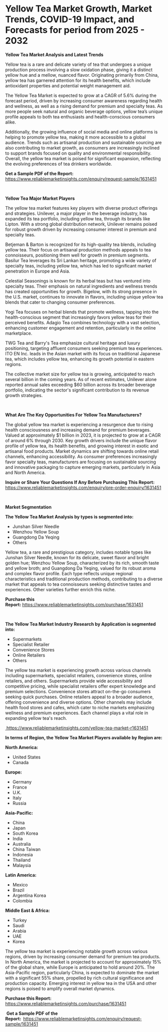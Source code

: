 <p><h1>Yellow Tea Market Growth, Market Trends, COVID-19 Impact, and Forecasts for period from 2025 - 2032</h1></p><p><strong>Yellow Tea Market Analysis and Latest Trends</strong></p>
<p><p>Yellow tea is a rare and delicate variety of tea that undergoes a unique production process involving a slow oxidation phase, giving it a distinct yellow hue and a mellow, nuanced flavor. Originating primarily from China, yellow tea has garnered attention for its health benefits, which include antioxidant properties and potential weight management aid.</p><p>The Yellow Tea Market is expected to grow at a CAGR of 5.6% during the forecast period, driven by increasing consumer awareness regarding health and wellness, as well as a rising demand for premium and specialty teas. As more people seek natural and organic beverage options, yellow tea’s unique profile appeals to both tea enthusiasts and health-conscious consumers alike. </p><p>Additionally, the growing influence of social media and online platforms is helping to promote yellow tea, making it more accessible to a global audience. Trends such as artisanal production and sustainable sourcing are also contributing to market growth, as consumers are increasingly inclined to support brands focused on quality and environmental responsibility. Overall, the yellow tea market is poised for significant expansion, reflecting the evolving preferences of tea drinkers worldwide.</p></p>
<p><strong>Get a Sample PDF of the Report:&nbsp;</strong> <a href="https://www.reliablemarketinsights.com/enquiry/request-sample/1631451?utm_campaign=3083&utm_medium=2&utm_source=Github&utm_content=ia&utm_term=16042025&utm_id=yellow-tea">https://www.reliablemarketinsights.com/enquiry/request-sample/1631451</a></p>
<p>&nbsp;</p>
<p><strong>Yellow Tea Major Market Players</strong></p>
<p><p>The yellow tea market features key players with diverse product offerings and strategies. Unilever, a major player in the beverage industry, has expanded its tea portfolio, including yellow tea, through its brands like Lipton. With a strong global distribution network, Unilever remains poised for robust growth driven by increasing consumer interest in premium and specialty teas.</p><p>Betjeman & Barton is recognized for its high-quality tea blends, including yellow tea. Their focus on artisanal production methods appeals to tea connoisseurs, positioning them well for growth in premium segments. Basilur Tea leverages its Sri Lankan heritage, promoting a wide variety of specialty teas, including yellow tea, which has led to significant market penetration in Europe and Asia.</p><p>Celestial Seasonings is known for its herbal teas but has ventured into specialty teas. Their emphasis on natural ingredients and wellness trends has created opportunities for growth. Bigelow, with its strong presence in the U.S. market, continues to innovate in flavors, including unique yellow tea blends that cater to changing consumer preferences.</p><p>Yogi Tea focuses on herbal blends that promote wellness, tapping into the health-conscious segment that increasingly favors yellow teas for their perceived benefits. Adagio Tea combines technology with a vast selection, enhancing customer engagement and retention, particularly in the online marketplace.</p><p>TWG Tea and Barry's Tea emphasize cultural heritage and luxury positioning, targeting affluent consumers seeking premium tea experiences. ITO EN Inc. leads in the Asian market with its focus on traditional Japanese tea, which includes yellow tea, enhancing its growth potential in eastern regions.</p><p>The collective market size for yellow tea is growing, anticipated to reach several billion in the coming years. As of recent estimates, Unilever alone reported annual sales exceeding $60 billion across its broader beverage portfolio, indicating the sector's significant contribution to its revenue growth strategies.</p></p>
<p>&nbsp;</p>
<p><strong>What Are The Key Opportunities For Yellow Tea Manufacturers?</strong></p>
<p><p>The global yellow tea market is experiencing a resurgence due to rising health consciousness and increasing demand for premium beverages. Valued at approximately $1 billion in 2023, it is projected to grow at a CAGR of around 6% through 2030. Key growth drivers include the unique flavor profile of yellow tea, its health benefits, and growing interest in exotic and artisanal food products. Market dynamics are shifting towards online retail channels, enhancing accessibility. As consumer preferences increasingly favor specialty teas, manufacturers are focusing on sustainable sourcing and innovative packaging to capture emerging markets, particularly in Asia and North America.</p></p>
<p><strong>Inquire or Share Your Questions If Any Before Purchasing This Report:</strong> <a href="https://www.reliablemarketinsights.com/enquiry/pre-order-enquiry/1631451?utm_campaign=3083&utm_medium=2&utm_source=Github&utm_content=ia&utm_term=16042025&utm_id=yellow-tea">https://www.reliablemarketinsights.com/enquiry/pre-order-enquiry/1631451</a></p>
<p>&nbsp;</p>
<p><strong>Market Segmentation</strong></p>
<p><strong>The Yellow Tea Market Analysis by types is segmented into:</strong></p>
<p><ul><li>Junshan Silver Needle</li><li>Wenzhou Yellow Soup</li><li>Guangdong Da Yeqing</li><li>Others</li></ul></p>
<p><p>Yellow tea, a rare and prestigious category, includes notable types like Junshan Silver Needle, known for its delicate, sweet flavor and bright golden hue; Wenzhou Yellow Soup, characterized by its rich, smooth taste and yellow broth; and Guangdong Da Yeqing, valued for its robust aroma and complex flavor profile. Each type reflects unique regional characteristics and traditional production methods, contributing to a diverse market that appeals to tea connoisseurs seeking distinctive tastes and experiences. Other varieties further enrich this niche.</p></p>
<p><strong>Purchase this Report:&nbsp;</strong><a href="https://www.reliablemarketinsights.com/purchase/1631451?utm_campaign=3083&utm_medium=2&utm_source=Github&utm_content=ia&utm_term=16042025&utm_id=yellow-tea">https://www.reliablemarketinsights.com/purchase/1631451</a></p>
<p>&nbsp;</p>
<p><strong>The Yellow Tea Market Industry Research by Application is segmented into:</strong></p>
<p><ul><li>Supermarkets</li><li>Specialist Retailer</li><li>Convenience Stores</li><li>Online Retailers</li><li>Others</li></ul></p>
<p><p>The yellow tea market is experiencing growth across various channels including supermarkets, specialist retailers, convenience stores, online retailers, and others. Supermarkets provide wide accessibility and competitive pricing, while specialist retailers offer expert knowledge and premium selections. Convenience stores attract on-the-go consumers seeking quick purchases. Online retailers appeal to a broader audience, offering convenience and diverse options. Other channels may include health food stores and cafes, which cater to niche markets emphasizing wellness and premium experiences. Each channel plays a vital role in expanding yellow tea's reach.</p></p>
<p><a href="https://www.reliablemarketinsights.com/yellow-tea-market-r1631451?utm_campaign=3083&utm_medium=2&utm_source=Github&utm_content=ia&utm_term=16042025&utm_id=yellow-tea">&nbsp;https://www.reliablemarketinsights.com/yellow-tea-market-r1631451</a></p>
<p><strong>In terms of Region, the Yellow Tea Market Players available by Region are:</strong></p>
<p>
    <p> <strong> North America: </strong>
        <ul>
            <li>United States</li>
            <li>Canada</li>
        </ul>
        </p> 
    <p> <strong> Europe: </strong>
        <ul>
            <li>Germany</li>
            <li>France</li>
            <li>U.K.</li>
            <li>Italy</li>
            <li>Russia</li>
        </ul>
        </p> 
    <p> <strong> Asia-Pacific: </strong>
        <ul>
            <li>China</li>
            <li>Japan</li>
            <li>South Korea</li>
            <li>India</li>
            <li>Australia</li>
            <li>China Taiwan</li>
            <li>Indonesia</li>
            <li>Thailand</li>
            <li>Malaysia</li>
        </ul>
        </p> 
    <p> <strong> Latin America: </strong>
        <ul>
            <li>Mexico</li>
            <li>Brazil</li>
            <li>Argentina Korea</li>
            <li>Colombia</li>
        </ul>
        </p> 
    <p> <strong> Middle East & Africa: </strong>
        <ul>
            <li>Turkey</li>
            <li>Saudi</li>
            <li>Arabia</li>
            <li>UAE</li>
            <li>Korea</li>
        </ul>
    </p>
    </p>
<p><p>The yellow tea market is experiencing notable growth across various regions, driven by increasing consumer demand for premium tea products. In North America, the market is projected to account for approximately 15% of the global share, while Europe is anticipated to hold around 20%. The Asia-Pacific region, particularly China, is expected to dominate the market with a significant 55% share, propelled by rich cultural significance and production capacity. Emerging interest in yellow tea in the USA and other regions is poised to amplify overall market dynamics.</p></p>
<p><strong>Purchase this Report: </strong><a href="https://www.reliablemarketinsights.com/purchase/1631451?utm_campaign=3083&utm_medium=2&utm_source=Github&utm_content=ia&utm_term=16042025&utm_id=yellow-tea">https://www.reliablemarketinsights.com/purchase/1631451</a></p>
<p>&nbsp;<strong>Get a Sample PDF of the Report:&nbsp;&nbsp;</strong><a href="https://www.reliablemarketinsights.com/enquiry/request-sample/1631451?utm_campaign=3083&utm_medium=2&utm_source=Github&utm_content=ia&utm_term=16042025&utm_id=yellow-tea">https://www.reliablemarketinsights.com/enquiry/request-sample/1631451</a></p>
<p><strong></strong></p>
<p><p></p><p></p><p></p></p>